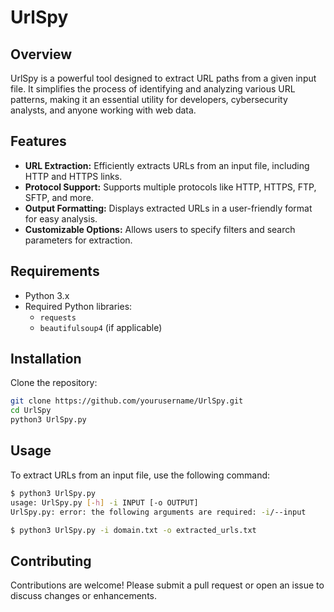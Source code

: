 # UrlSpy

## Overview
UrlSpy is a powerful tool designed to extract URL paths from a given input file. It simplifies the process of identifying and analyzing various URL patterns, making it an essential utility for developers, cybersecurity analysts, and anyone working with web data.

## Features
- **URL Extraction:** Efficiently extracts URLs from an input file, including HTTP and HTTPS links.
- **Protocol Support:** Supports multiple protocols like HTTP, HTTPS, FTP, SFTP, and more.
- **Output Formatting:** Displays extracted URLs in a user-friendly format for easy analysis.
- **Customizable Options:** Allows users to specify filters and search parameters for extraction.

## Requirements
- Python 3.x
- Required Python libraries:
  - `requests`
  - `beautifulsoup4` (if applicable)

## Installation
Clone the repository:
```bash
git clone https://github.com/yourusername/UrlSpy.git
cd UrlSpy
python3 UrlSpy.py
```

## Usage
To extract URLs from an input file, use the following command:
```bash
$ python3 UrlSpy.py
usage: UrlSpy.py [-h] -i INPUT [-o OUTPUT]
UrlSpy.py: error: the following arguments are required: -i/--input

$ python3 UrlSpy.py -i domain.txt -o extracted_urls.txt
```

## Contributing
Contributions are welcome! Please submit a pull request or open an issue to discuss changes or enhancements.
